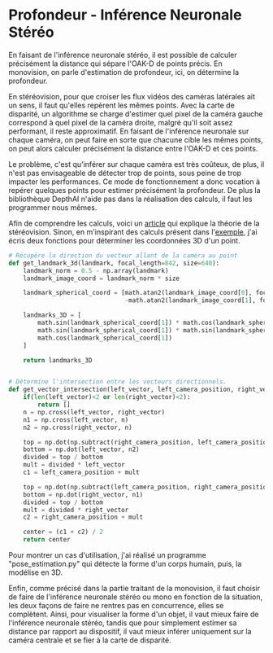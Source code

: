 # Profondeur - Inférence Neuronale Stéréo

En faisant de l'inférence neuronale stéréo, il est possible de calculer précisément la distance qui sépare l'OAK-D de points précis. En monovision, on parle d'estimation de profondeur, ici, on détermine la profondeur.

En stéréovision, pour que croiser les flux vidéos des caméras latérales ait un sens, il faut qu'elles repèrent les mêmes points. Avec la carte de disparité, un algorithme se charge d'estimer quel pixel de la caméra gauche correspond à quel pixel de la caméra droite, malgré qu'il soit assez performant, il reste approximatif. En faisant de l'inférence neuronale sur chaque caméra, on peut faire en sorte que chacune cible les mêmes points, on peut alors calculer précisément la distance entre l'OAK-D et ces points.

Le problème, c'est qu'inférer sur chaque caméra est très coûteux, de plus, il n'est pas envisageable de détecter trop de points, sous peine de trop impacter les performances. Ce mode de fonctionnement a donc vocation à repérer quelques points pour estimer précisément la profondeur. De plus la bibliothèque DepthAI n'aide pas dans la réalisation des calculs, il faut les programmer nous mêmes.

Afin de comprendre les calculs, voici un [article](https://learnopencv.com/introduction-to-epipolar-geometry-and-stereo-vision/) qui explique la théorie de la stéréovision. Sinon, en m'inspirant des calculs présent dans l'[exemple](https://github.com/luxonis/depthai-experiments/tree/master/gen2-triangulation), j'ai écris deux fonctions pour déterminer les coordonnées 3D d'un point.

```py
# Récupère la direction du vecteur allant de la caméra au point
def get_landmark_3d(landmark, focal_length=842, size=640):
    landmark_norm = 0.5 - np.array(landmark)
    landmark_image_coord = landmark_norm * size

    landmark_spherical_coord = [math.atan2(landmark_image_coord[0], focal_length),
                                -math.atan2(landmark_image_coord[1], focal_length) + math.pi / 2]

    landmarks_3D = [
        math.sin(landmark_spherical_coord[1]) * math.cos(landmark_spherical_coord[0]),
        math.sin(landmark_spherical_coord[1]) * math.sin(landmark_spherical_coord[0]),
        math.cos(landmark_spherical_coord[1])
    ]

    return landmarks_3D


# Détermine l'intersection entre les vecteurs directionnels.
def get_vector_intersection(left_vector, left_camera_position, right_vector, right_camera_position):
    if(len(left_vector)<2 or len(right_vector)<2):
        return []
    n = np.cross(left_vector, right_vector)
    n1 = np.cross(left_vector, n)
    n2 = np.cross(right_vector, n)

    top = np.dot(np.subtract(right_camera_position, left_camera_position), n2)
    bottom = np.dot(left_vector, n2)
    divided = top / bottom
    mult = divided * left_vector
    c1 = left_camera_position + mult

    top = np.dot(np.subtract(left_camera_position, right_camera_position), n1)
    bottom = np.dot(right_vector, n1)
    divided = top / bottom
    mult = divided * right_vector
    c2 = right_camera_position + mult

    center = (c1 + c2) / 2
    return center
```


Pour montrer un cas d'utilisation, j'ai réalisé un programme "pose_estimation.py" qui détecte la forme d'un corps humain, puis, la modélise en 3D.

Enfin, comme précisé dans la partie traitant de la monovision, il faut choisir de faire de l'inférence neuronale stéréo ou mono en fonction de la situation, les deux façons de faire ne rentres pas en concurrence, elles se complètent. Ainsi, pour visualiser la forme d'un objet, il vaut mieux faire de l'inférence neuronale stéréo, tandis que pour simplement estimer sa distance par rapport au dispositif, il vaut mieux inférer uniquement sur la caméra centrale et se fier à la carte de disparité.